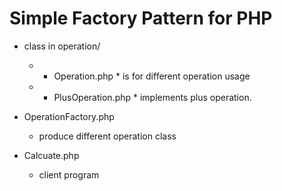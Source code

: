 Simple Factory Pattern for PHP
==============================

* class in operation/
  - * Operation.php * is for different operation usage
  - * PlusOperation.php * implements plus operation.

* OperationFactory.php
  - produce different operation class

* Calcuate.php
  - client program